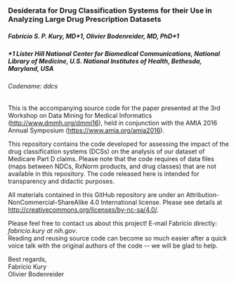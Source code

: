 ### Desiderata for Drug Classification Systems for their Use in Analyzing Large Drug Prescription Datasets
##### Fabrício S. P. Kury, MD\*1, Olivier Bodenreider, MD, PhD\*1
##### \*1 Lister Hill National Center for Biomedical Communications, National Library of Medicine, U.S. National Institutes of Health, Bethesda, Maryland, USA
###### Codename: ddcs
  
This is the accompanying source code for the paper presented at the 3rd Workshop on Data Mining for Medical Informatics (http://www.dmmh.org/dmmi16), held in conjunction with the AMIA 2016 Annual Symposium (https://www.amia.org/amia2016).  
  
This repository contains the code developed for assessing the impact of the drug classification systems (DCSs) on the analysis of our dataset of Medicare Part D claims. Please note that the code requires of data files (maps between NDCs, RxNorm products, and drug classes) that are not available in this repository. The code released here is intended for transparency and didactic purposes.  
  
All materials contained in this GitHub repository are under an Attribution-NonCommercial-ShareAlike 4.0 International license. Please see details at http://creativecommons.org/licenses/by-nc-sa/4.0/.  
  
Please feel free to contact us about this project! E-mail Fabrício directly: *fabricio.kury at nih.gov*.  
Reading and reusing source code can become so much easier after a quick voice talk with the original authors of the code -- we will be glad to help.  
  
Best regards,  
Fabrício Kury  
Olivier Bodenreider
